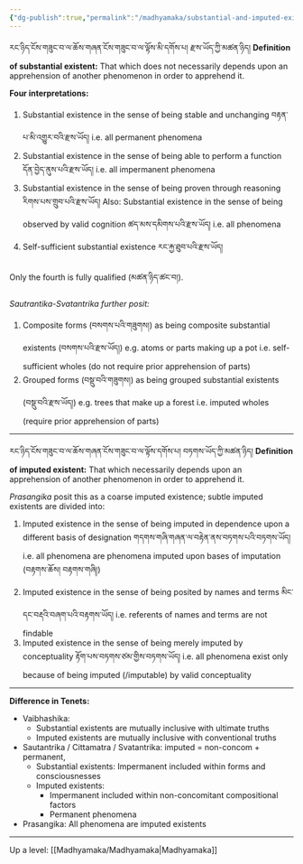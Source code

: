 ```yaml
---
{"dg-publish":true,"permalink":"/madhyamaka/substantial-and-imputed-existents/"}
---
```


རང་ཉིད་ངོས་གཟུང་བ་ལ་ཆོས་གཞན་ངོས་གཟུང་བ་ལ་ལྟོས་མི་དགོས་པ། རྫས་ཡོད་ཀྱི་མཚན་ཉིད།
**Definition of substantial existent:** That which does not necessarily depends upon an apprehension of another phenomenon in order to apprehend it.

**Four interpretations:**
1. Substantial existence in the sense of being stable and unchanging བརྟན་པ་མི་འགྱུར་བའི་རྫས་ཡོད།
   i.e. all permanent phenomena
2. Substantial existence in the sense of being able to perform a function དོན་བྱེད་ནུས་པའི་རྫས་ཡོད།
   i.e. all impermanent phenomena
3. Substantial existence in the sense of being proven through reasoning རིགས་པས་གྲུབ་པའི་རྫས་ཡོད།
   Also: Substantial existence in the sense of being observed by valid cognition ཚད་མས་དམིགས་པའི་རྫས་ཡོད།
   i.e. all phenomena
4. Self-sufficient substantial existence རང་རྐྱ་ཐུབ་པའི་རྫས་ཡོད།

Only the fourth is fully qualified (མཚན་ཉིད་ཚང་བ།).

*Sautrantika-Svatantrika further posit:*
1. Composite forms (བསགས་པའི་གཟུགས།) as being composite substantial existents (བསགས་པའི་རྫས་ཡོད།)
   e.g. atoms or parts making up a pot
   i.e. self-sufficient wholes (do not require prior apprehension of parts)
2. Grouped forms (བསྡུ་བའི་གཟུགས།) as being grouped substantial existents (བསྡུ་བའི་རྫས་ཡོད།)
   e.g. trees that make up a forest
   i.e. imputed wholes (require prior apprehension of parts)

---
རང་ཉིད་ངོས་གཟུང་བ་ལ་ཆོས་གཞན་ངོས་གཟུང་བ་ལ་ལྟོས་དགོས་པ། བཏགས་ཡོད་ཀྱི་མཚན་ཉིད།
**Definition of imputed existent:** That which necessarily depends upon an apprehension of another phenomenon in order to apprehend it.

*Prasangika* posit this as a coarse imputed existence; subtle imputed existents are divided into:
1. Imputed existence in the sense of being imputed in dependence upon a different basis of designation
   གདགས་གཞི་གཞན་ལ་བརྟེན་ནས་བཏགས་པའི་བཏགས་ཡོད།
   i.e. all phenomena are phenomena imputed upon bases of imputation (བརྟགས་ཆོས། བརྟགས་གཞི།)
2. Imputed existence in the sense of being posited by names and terms མིང་དང་བརྡའི་བཞག་པའི་བརྟགས་ཡོད།
   i.e. referents of names and terms are not findable
3. Imputed existence in the sense of being merely imputed by conceptuality རྟོག་པས་བཏགས་ཙམ་གྱིས་བཏགས་ཡོད།
   i.e. all phenomena exist only because of being imputed (/imputable) by valid conceptuality

---

**Difference in Tenets:**
- Vaibhashika:
	- Substantial existents are mutually inclusive with ultimate truths
	- Imputed existents are mutually inclusive with conventional truths
- Sautantrika / Cittamatra / Svatantrika: imputed = non-concom + permanent,
	- Substantial existents: Impermanent included within forms and consciousnesses
	- Imputed existents: 
		- Impermanent included within non-concomitant compositional factors
		- Permanent phenomena
- Prasangika: All phenomena are imputed existents

---
Up a level: [[Madhyamaka/Madhyamaka\|Madhyamaka]]